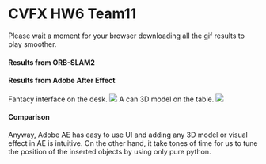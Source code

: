 # CVFX HW6 Team11

Please wait a moment for your browser downloading all the gif results to play smoother.

#### Results from ORB-SLAM2


#### Results from Adobe After Effect
Fantacy interface on the desk.
![](AE-result/result0.gif)
A can 3D model on the table.
![](AE-result/result1.gif)

#### Comparison
Anyway, Adobe AE has easy to use UI and adding any 3D model or visual effect in AE is intuitive. On the other hand, it take tones of time for us to tune the position of the inserted objects by using only pure python.

